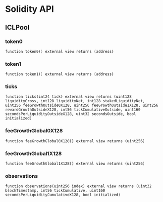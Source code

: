 # Solidity API

## ICLPool

### token0

```solidity
function token0() external view returns (address)
```

### token1

```solidity
function token1() external view returns (address)
```

### ticks

```solidity
function ticks(int24 tick) external view returns (uint128 liquidityGross, int128 liquidityNet, int128 stakedLiquidityNet, uint256 feeGrowthOutside0X128, uint256 feeGrowthOutside1X128, uint256 rewardGrowthOutsideX128, int56 tickCumulativeOutside, uint160 secondsPerLiquidityOutsideX128, uint32 secondsOutside, bool initialized)
```

### feeGrowthGlobal0X128

```solidity
function feeGrowthGlobal0X128() external view returns (uint256)
```

### feeGrowthGlobal1X128

```solidity
function feeGrowthGlobal1X128() external view returns (uint256)
```

### observations

```solidity
function observations(uint256 index) external view returns (uint32 blockTimestamp, int56 tickCumulative, uint160 secondsPerLiquidityCumulativeX128, bool initialized)
```

